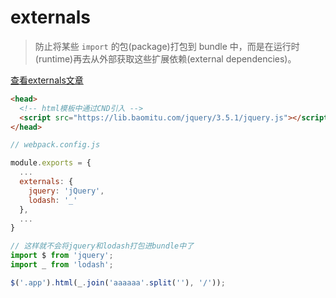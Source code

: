# externals

> 防止将某些 `import` 的包(package)打包到 bundle 中，而是在运行时(runtime)再去从外部获取这些扩展依赖(external dependencies)。

<a href="https://juejin.cn/post/6844903822452621326">查看externals文章</a>

```html
<head>
  <!-- html模板中通过CND引入 -->
  <script src="https://lib.baomitu.com/jquery/3.5.1/jquery.js"></script>
</head>
```

```js
// webpack.config.js

module.exports = {
  ...
  externals: {
    jquery: 'jQuery',
    lodash: '_'
  },
  ...
}
```

```js
// 这样就不会将jquery和lodash打包进bundle中了
import $ from 'jquery';
import _ from 'lodash';

$('.app').html(_.join('aaaaaa'.split(''), '/'));
```